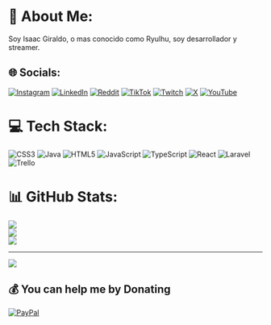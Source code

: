 # 💫 About Me:
Soy Isaac Giraldo, o mas conocido como Ryulhu, soy desarrollador y streamer. 


## 🌐 Socials:
[![Instagram](https://img.shields.io/badge/Instagram-%23E4405F.svg?logo=Instagram&logoColor=white)](https://www.instagram.com/ryulhu/) [![LinkedIn](https://img.shields.io/badge/LinkedIn-%230077B5.svg?logo=linkedin&logoColor=white)](https://www.linkedin.com/in/isaac-giraldo/) [![Reddit](https://img.shields.io/badge/Reddit-%23FF4500.svg?logo=Reddit&logoColor=white)](https://www.reddit.com/user/Ryulhu/) [![TikTok](https://img.shields.io/badge/TikTok-%23000000.svg?logo=TikTok&logoColor=white)](https://www.tiktok.com/@ryulhu) [![Twitch](https://img.shields.io/badge/Twitch-%239146FF.svg?logo=Twitch&logoColor=white)](https://www.twitch.tv/ryulhu) [![X](https://img.shields.io/badge/X-black.svg?logo=X&logoColor=white)](https://x.com/Ryulhu) [![YouTube](https://img.shields.io/badge/YouTube-%23FF0000.svg?logo=YouTube&logoColor=white)](https://www.youtube.com/@Ryulhu) 

# 💻 Tech Stack:
![CSS3](https://img.shields.io/badge/css3-%231572B6.svg?style=for-the-badge&logo=css3&logoColor=white) ![Java](https://img.shields.io/badge/java-%23ED8B00.svg?style=for-the-badge&logo=openjdk&logoColor=white) ![HTML5](https://img.shields.io/badge/html5-%23E34F26.svg?style=for-the-badge&logo=html5&logoColor=white) ![JavaScript](https://img.shields.io/badge/javascript-%23323330.svg?style=for-the-badge&logo=javascript&logoColor=%23F7DF1E) ![TypeScript](https://img.shields.io/badge/typescript-%23007ACC.svg?style=for-the-badge&logo=typescript&logoColor=white) ![React](https://img.shields.io/badge/react-%2320232a.svg?style=for-the-badge&logo=react&logoColor=%2361DAFB) ![Laravel](https://img.shields.io/badge/laravel-%23FF2D20.svg?style=for-the-badge&logo=laravel&logoColor=white) ![Trello](https://img.shields.io/badge/Trello-%23026AA7.svg?style=for-the-badge&logo=Trello&logoColor=white)
# 📊 GitHub Stats:
![](https://github-readme-stats.vercel.app/api?username=Ryulhu&theme=dark&hide_border=false&include_all_commits=false&count_private=false)<br/>
![](https://github-readme-streak-stats.herokuapp.com/?user=Ryulhu&theme=dark&hide_border=false)<br/>
![](https://github-readme-stats.vercel.app/api/top-langs/?username=Ryulhu&theme=dark&hide_border=false&include_all_commits=false&count_private=false&layout=compact)

---
[![](https://visitcount.itsvg.in/api?id=Ryulhu&icon=0&color=0)](https://visitcount.itsvg.in)

  ## 💰 You can help me by Donating
  [![PayPal](https://img.shields.io/badge/PayPal-00457C?style=for-the-badge&logo=paypal&logoColor=white)](https://paypal.me/https://www.paypal.com/paypalme/igiraldogomez?country.x=CO&locale.x=es_XC) 

  
